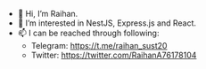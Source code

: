 - 👋 Hi, I’m Raihan.
- 👀 I’m interested in NestJS, Express.js and React.
- 📫 I can be reached through following:
     - Telegram: https://t.me/raihan_sust20
     - Twitter: https://twitter.com/RaihanA76178104

<!---
raihan-sust20/raihan-sust20 is a ✨ special ✨ repository because its `README.md` (this file) appears on your GitHub profile.
You can click the Preview link to take a look at your changes.
--->
